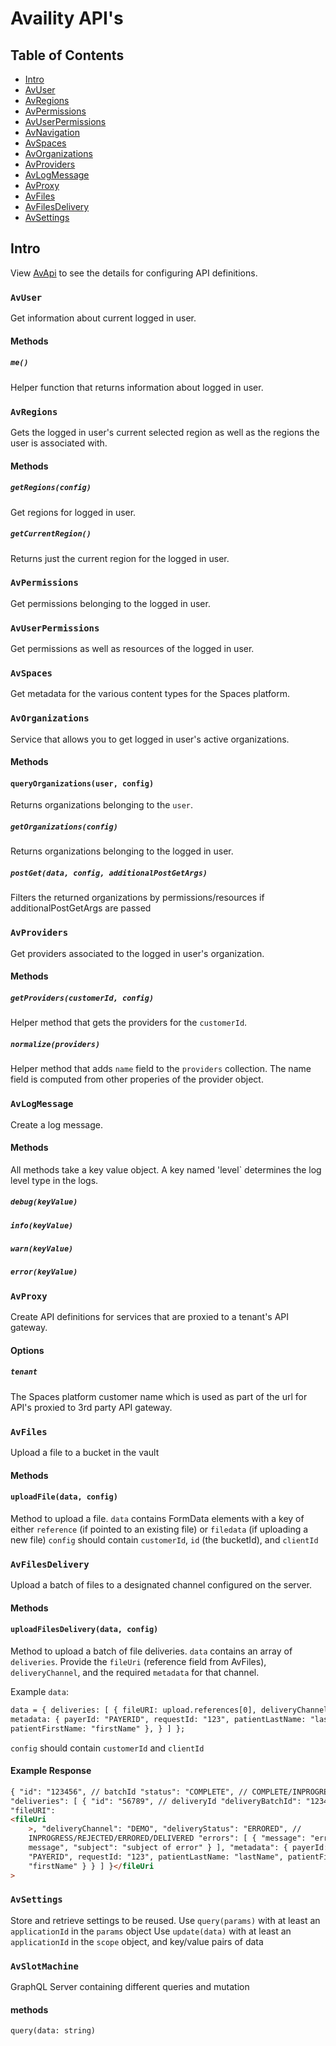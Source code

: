 # Availity API's

## Table of Contents

-   [Intro](#intro)
-   [AvUser](#avuser)
-   [AvRegions](#avregions)
-   [AvPermissions](#avpermissions)
-   [AvUserPermissions](#avuserpermissions)
-   [AvNavigation](#avnavigation)
-   [AvSpaces](#avspaces)
-   [AvOrganizations](#avorganizations)
-   [AvProviders](#avproviders)
-   [AvLogMessage](#avlogmessage)
-   [AvProxy](#avproxy)
-   [AvFiles](#avfiles)
-   [AvFilesDelivery](#avfilesdelivery)
-   [AvSettings](#avsettings)

## Intro

View [AvApi](../../README.md) to see the details for configuring API definitions.

### `AvUser`

Get information about current logged in user.

#### Methods

##### `me()`

Helper function that returns information about logged in user.

### `AvRegions`

Gets the logged in user's current selected region as well as the regions the user is associated with.

#### Methods

##### `getRegions(config)`

Get regions for logged in user.

##### `getCurrentRegion()`

Returns just the current region for the logged in user.

### `AvPermissions`

Get permissions belonging to the logged in user.

### `AvUserPermissions`

Get permissions as well as resources of the logged in user.

### `AvSpaces`

Get metadata for the various content types for the Spaces platform.

### `AvOrganizations`

Service that allows you to get logged in user's active organizations.

#### Methods

#### `queryOrganizations(user, config)`

Returns organizations belonging to the `user`.

##### `getOrganizations(config)`

Returns organizations belonging to the logged in user.

##### `postGet(data, config, additionalPostGetArgs)`

Filters the returned organizations by permissions/resources if additionalPostGetArgs are passed

### `AvProviders`

Get providers associated to the logged in user's organization.

#### Methods

##### `getProviders(customerId, config)`

Helper method that gets the providers for the `customerId`.

##### `normalize(providers)`

Helper method that adds `name` field to the `providers` collection. The name field is computed from other properies of the provider object.

### `AvLogMessage`

Create a log message.

#### Methods

All methods take a key value object. A key named 'level` determines the log level type in the logs.

##### `debug(keyValue)`

##### `info(keyValue)`

##### `warn(keyValue)`

##### `error(keyValue)`

### `AvProxy`

Create API definitions for services that are proxied to a tenant's API gateway.

#### Options

##### `tenant`

The Spaces platform customer name which is used as part of the url for API's proxied to 3rd party API gateway.

### `AvFiles`

Upload a file to a bucket in the vault

#### Methods

#### `uploadFile(data, config)`

Method to upload a file. `data` contains FormData elements with a key of either `reference` (if pointed to an existing file) or `filedata` (if uploading a new file)
`config` should contain `customerId`, `id` (the bucketId), and `clientId`

### `AvFilesDelivery`

Upload a batch of files to a designated channel configured on the server.

#### Methods

#### `uploadFilesDelivery(data, config)`

Method to upload a batch of file deliveries. `data` contains an array of `deliveries`. Provide the `fileUri` (reference field from AvFiles), `deliveryChannel`, and the required `metadata` for that channel.

Example `data`:

```html
data = { deliveries: [ { fileURI: upload.references[0], deliveryChannel: 'DEMO',
metadata: { payerId: "PAYERID", requestId: "123", patientLastName: "lastName",
patientFirstName: "firstName" }, } ] };
```

`config` should contain `customerId` and `clientId`

#### Example Response

```html
{ "id": "123456", // batchId "status": "COMPLETE", // COMPLETE/INPROGRESS
"deliveries": [ { "id": "56789", // deliveryId "deliveryBatchId": "123456",
"fileURI":
<fileUri
    >, "deliveryChannel": "DEMO", "deliveryStatus": "ERRORED", //
    INPROGRESS/REJECTED/ERRORED/DELIVERED "errors": [ { "message": "error
    message", "subject": "subject of error" } ], "metadata": { payerId:
    "PAYERID", requestId: "123", patientLastName: "lastName", patientFirstName:
    "firstName" } } ] }</fileUri
>
```

### `AvSettings`

Store and retrieve settings to be reused.
Use `query(params)` with at least an `applicationId` in the `params` object
Use `update(data)` with at least an `applicationId` in the `scope` object, and key/value pairs of data

### `AvSlotMachine`

GraphQL Server containing different queries and mutation

#### methods

`query(data: string)`
